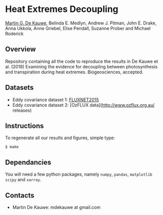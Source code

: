 # Heat Extremes Decoupling

[Martin G. De Kauwe](https://mdekauwe.github.io/),
Belinda E. Medlyn,
Andrew J. Pitman,
John E. Drake,
Anna Ukkola,
Anne Griebel,
Elise Pendall,
Suzanne Prober and Michael Roderick


## Overview

Repository containing all the code to reproduce the results in De Kauwe et al. (2018) Examining the evidence for decoupling between photosynthesis and transpiration during heat extremes. Biogeosciences, accepted.

## Datasets

* Eddy covariance dataset 1: [FLUXNET2015](http://fluxnet.fluxdata.org/data/fluxnet2015-dataset)
* Eddy covariance dataset 2: [OzFLUX data](http://www.ozflux.org.au/ releases)

## Instructions

To regenerate all our results and figures, simple type:

```
$ make
```

## Dependancies

You will need a few python packages, namely `numpy`, `pandas`, `matplotlib` `scipy` and `xarray`.

## Contacts

- Martin De Kauwe: mdekauwe at gmail.com
